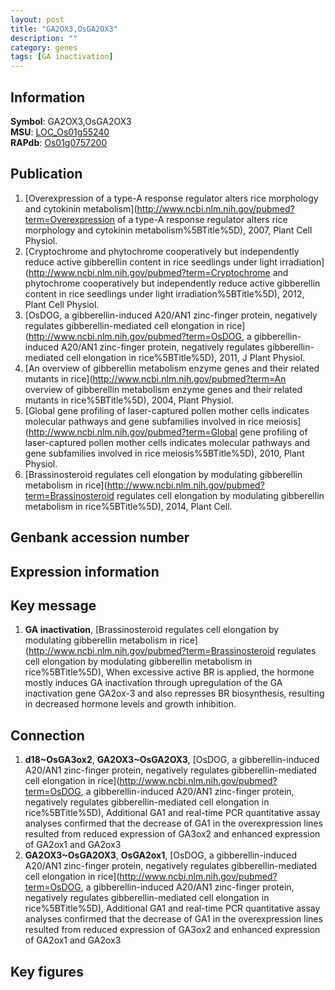 ```yaml
---
layout: post
title: "GA2OX3,OsGA2OX3"
description: ""
category: genes
tags: [GA inactivation]
---
```


## Information
__Symbol__: GA2OX3,OsGA2OX3  
__MSU__: [LOC_Os01g55240](http://rice.plantbiology.msu.edu/cgi-bin/ORF_infopage.cgi?orf=LOC_Os01g55240)  
__RAPdb__: [Os01g0757200](http://rapdb.dna.affrc.go.jp/viewer/gbrowse_details/irgsp1?name=Os01g0757200)  

## Publication
1. [Overexpression of a type-A response regulator alters rice morphology and cytokinin metabolism](http://www.ncbi.nlm.nih.gov/pubmed?term=Overexpression of a type-A response regulator alters rice morphology and cytokinin metabolism%5BTitle%5D), 2007, Plant Cell Physiol.
2. [Cryptochrome and phytochrome cooperatively but independently reduce active gibberellin content in rice seedlings under light irradiation](http://www.ncbi.nlm.nih.gov/pubmed?term=Cryptochrome and phytochrome cooperatively but independently reduce active gibberellin content in rice seedlings under light irradiation%5BTitle%5D), 2012, Plant Cell Physiol.
3. [OsDOG, a gibberellin-induced A20/AN1 zinc-finger protein, negatively regulates gibberellin-mediated cell elongation in rice](http://www.ncbi.nlm.nih.gov/pubmed?term=OsDOG, a gibberellin-induced A20/AN1 zinc-finger protein, negatively regulates gibberellin-mediated cell elongation in rice%5BTitle%5D), 2011, J Plant Physiol.
4. [An overview of gibberellin metabolism enzyme genes and their related mutants in rice](http://www.ncbi.nlm.nih.gov/pubmed?term=An overview of gibberellin metabolism enzyme genes and their related mutants in rice%5BTitle%5D), 2004, Plant Physiol.
5. [Global gene profiling of laser-captured pollen mother cells indicates molecular pathways and gene subfamilies involved in rice meiosis](http://www.ncbi.nlm.nih.gov/pubmed?term=Global gene profiling of laser-captured pollen mother cells indicates molecular pathways and gene subfamilies involved in rice meiosis%5BTitle%5D), 2010, Plant Physiol.
6. [Brassinosteroid regulates cell elongation by modulating gibberellin metabolism in rice](http://www.ncbi.nlm.nih.gov/pubmed?term=Brassinosteroid regulates cell elongation by modulating gibberellin metabolism in rice%5BTitle%5D), 2014, Plant Cell.

## Genbank accession number

## Expression information

## Key message
1. __GA inactivation__, [Brassinosteroid regulates cell elongation by modulating gibberellin metabolism in rice](http://www.ncbi.nlm.nih.gov/pubmed?term=Brassinosteroid regulates cell elongation by modulating gibberellin metabolism in rice%5BTitle%5D), When excessive active BR is applied, the hormone mostly induces GA inactivation through upregulation of the GA inactivation gene GA2ox-3 and also represses BR biosynthesis, resulting in decreased hormone levels and growth inhibition.

## Connection
1. __d18~OsGA3ox2__, __GA2OX3~OsGA2OX3__, [OsDOG, a gibberellin-induced A20/AN1 zinc-finger protein, negatively regulates gibberellin-mediated cell elongation in rice](http://www.ncbi.nlm.nih.gov/pubmed?term=OsDOG, a gibberellin-induced A20/AN1 zinc-finger protein, negatively regulates gibberellin-mediated cell elongation in rice%5BTitle%5D),  Additional GA1 and real-time PCR quantitative assay analyses confirmed that the decrease of GA1 in the overexpression lines resulted from reduced expression of GA3ox2 and enhanced expression of GA2ox1 and GA2ox3
2. __GA2OX3~OsGA2OX3__, __OsGA2ox1__, [OsDOG, a gibberellin-induced A20/AN1 zinc-finger protein, negatively regulates gibberellin-mediated cell elongation in rice](http://www.ncbi.nlm.nih.gov/pubmed?term=OsDOG, a gibberellin-induced A20/AN1 zinc-finger protein, negatively regulates gibberellin-mediated cell elongation in rice%5BTitle%5D),  Additional GA1 and real-time PCR quantitative assay analyses confirmed that the decrease of GA1 in the overexpression lines resulted from reduced expression of GA3ox2 and enhanced expression of GA2ox1 and GA2ox3

## Key figures


